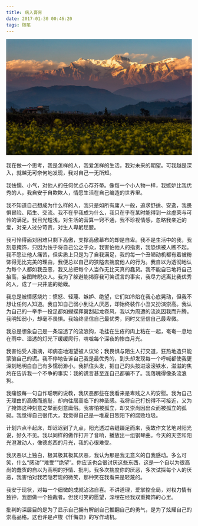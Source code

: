```yaml
---
title: 病入膏肓
date: 2017-01-30 00:46:20
tags: 随笔
---
```



![landscape](https://raw.githubusercontent.com/Shiyuang-scu/blog_img/master/background.jpg)


我在做一个思考，我是怎样的人，我爱怎样的生活，我对未来的期望。可我越是深入，就越无可奈何地发现，我对自己一无所知。

我怯懦、小气，对他人的任何优点心存芥蒂。像每一个小人物一样，我嫉妒比我优秀的人，我自安于自欺欺人，情愿生活在自己编造的世界里。

我不知道自己想成为什么样的人，我只是如所有庸人一般，追求舒适、安逸，我畏惧冒险、陌生、交流。我不在乎我成为什么，我只在乎在某时能得到一丝虚荣与可怜的满足。我目光短浅，对生活的营算一窍不通，我不珍视情感，忽略我亲近的爱，对亲人过分苛责，对生人卑躬屈膝。
<!--more-->
我可怜得面对困难只剩下高傲，支撑高傲幕布的却是自卑。我不是生活中的我，我刻意掩饰，只因为怯于将自己公之于众，我害怕他人的指责，我恐惧被人瞧不起。我不愿让他人痛苦，但实质上只是为了自我满足，我的每一个丑陋动机都有着被粉饰得无比完美的理由，我便总以自己的狭隘去揣度他人的行为。我自以为透彻地认为每个人都如我丑恶，我又总把每个人当作无比天真的蠢货。我不能自已地将自己抬高，妄图睥睨众人。我为了躲避能揭穿我可笑谎言的事实，我尽力远离比我优秀的人，成了一只井底的蛤蟆。

我总是被情感烧灼：愤怒、轻蔑、嫉妒、绝望，它们如冷焰在我心底晃动，但我不想让任何人知道。我自知自己弱小到让人厌恶，却始终装作小丑又扮演崇高。我认为自己的一举手一投足都如蝴蝶挥翼刮起龙卷风，我以为周遭的流岚因我而升腾。我明知弱小，却毫不畏惧。我始终坚信自己最优秀，同时又坚信自己最卑微。

我总是想象自己是一条湿透了的流浪狗，毛挂在生疮的肉上粘在一起，奄奄一息地在雨中、湿透的灯光下缓缓爬行，啃噬每个深夜的惨白月光。

我害怕受人指摘，却病态地渴望被人议论；我畏惧与陌生人打交道，狂热地造只能蒙骗自己的谎。我不停地告诉自己我是最优秀的，到头却发现每一个呼喊都使我更深刻地明白自己有多懦弱渺小。我抓住头发，把自己的头按进滚滚铁水，滋滋的焦灼在告诉我一个不争的事实：我的谎言甚至连自己都骗不了。我落魄得像条流浪狗。

我痛恨每一句自作聪明的说教，我厌恶那些在我看来是卑贱之人的安慰。我为自己无理由的高傲而羞耻，却向往居高临下的神圣感。我将自己打扮得不可接近，又为了掩饰这种刻意之举而刻意庸俗。我害怕被孤立，却又崇尚因出众而被孤立的孤寂。我觉得自己很伟大，我觉得自己是一堆夏日烈阳下的腐败垃圾。

计划六点半起床，却迟迟到了九点，阳光透过帘缝蹑足而来，我故作文艺地对阳光说，好久不见。我以同样的做作打开了音响，播放出一组钢琴曲。今天的天空和阳光澄澈动人，像德彪西的月光，我的心很难受。

我厌恶以上独白，极其极其极其厌恶，我认为那是我无意义的自我感动。多么可笑，什么“感动”“难受”“绝望”。你应该也会很讨厌这些东西，这是一个自以为很高尚的蠢货的自以为高明的抒情、批判。我多次揣度你的厌恶，多次试探每个人的厌恶，我害怕对我若隐若现的微笑，那种笑在我看来是轻蔑的。

我安于现状，对每一个细微的成就沾沾自喜。不讲道理，爱掌控全局，对权力情有独钟，我想做一个独裁者。但我可笑的愿望，深埋在经我双重掩饰的心里。

批判的深层目的是为了显示自己拥有解剖自己推翻自己的勇气，是为了炫耀自己的崇高品格。这也许是卢梭《忏悔录》的写作动机。
